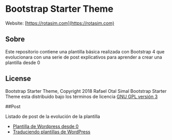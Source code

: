 # Bootstrap Starter Theme

Website: [https://rotasim.com](https://rotasim.com)

## Sobre

Este repositorio contiene una plantilla básica realizada con Bootstrap 4 que evolucionara con una serie de post explicativos para aprender a crear una plantilla desde 0


## License
Bootstrap Starter Theme, Copyright 2018 Rafael Otal Simal
Bootstrap Starter Theme esta distribuido bajo los términos de licencia [GNU GPL versión 3](https://www.gnu.org/licenses/gpl-3.0.html)

##Post

Listado de post de la evolución de la plantilla

- [Plantilla de Wordpress desde 0]( https://rotasim.com/2018/09/plantilla-de-wordpress-desde-0/)
- [Traduciendo plantillas de WordPress]( https://rotasim.com/2018/09/traduciendo-plantillas-de-wordpress/)

